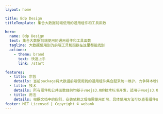 ```yaml
---
layout: home

title: Bdp Design
titleTemplate: 集合大数据前端使用的通用组件和工具函数

hero:
  name: Bdp Design
  text: 集合大数据前端使用的通用组件和工具函数
  tagline: 大数据使用到的前端工具和函数在这里都能找到
  actions:
    - theme: brand
      text: 快速上手
      link: /start

features:
  - title: 宗旨
    details: 当前package将大数据前端使用到的通用组件集合起来统一维护，力争降本增效
  - title: 技术
    details: 所有组件和公共函数目前均基于vuejs3.0的技术标准开发，适用于vuejs3.0或者微应用项目接入
  - title: 用法
    details: 根据文档中的指引，安装依赖之后按需使用即可，具体使用方法可以查看组件或者函数的说明
footer: MIT Licensed | Copyright © webank
---
```

